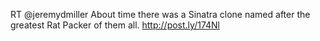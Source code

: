 <!--
id: 1401728707
link: http://kevinisom.info/post/1401728707/rt-jeremydmiller-about-time-there-was-a-sinatra
slug: rt-jeremydmiller-about-time-there-was-a-sinatra
date: Tue Oct 26 2010 12:32:17 GMT+1300 (NZDT)
raw: {"blog_name":"kevinisom","id":1401728707,"post_url":"http://kevinisom.info/post/1401728707/rt-jeremydmiller-about-time-there-was-a-sinatra","slug":"rt-jeremydmiller-about-time-there-was-a-sinatra","type":"text","date":"2010-10-25 23:32:17 GMT","timestamp":1288049537,"state":"published","format":"html","reblog_key":"VPvoj9Po","tags":[],"short_url":"http://tmblr.co/Zw68Yy1JZAx3","highlighted":[],"feed_item":"http://twitter.com/kev_nz/statuses/28719452007","from_feed_id":"650289","note_count":0,"title":null,"body":"<p>RT @jeremydmiller About time there was a Sinatra clone named after the greatest Rat Packer of them all. <a href=\"http://post.ly/174Nl\" target=\"_blank\">http://post.ly/174Nl</a></p>"}
publish: 2010-10-026
tags: 
title: null
-->


RT @jeremydmiller About time there was a Sinatra clone named after the
greatest Rat Packer of them all. <http://post.ly/174Nl>


